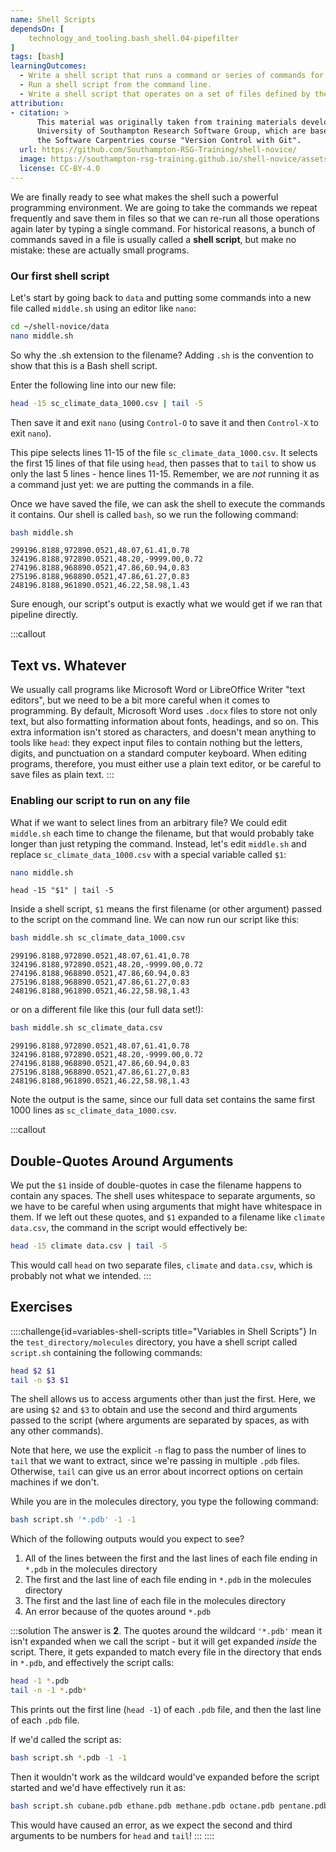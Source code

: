 ```yaml
---
name: Shell Scripts
dependsOn: [
    technology_and_tooling.bash_shell.04-pipefilter
]
tags: [bash]
learningOutcomes:
  - Write a shell script that runs a command or series of commands for a fixed set of files.
  - Run a shell script from the command line.
  - Write a shell script that operates on a set of files defined by the user on the command line.
attribution:
- citation: >
      This material was originally taken from training materials developed by the
      University of Southampton Research Software Group, which are based on
      the Software Carpentries course "Version Control with Git".
  url: https://github.com/Southampton-RSG-Training/shell-novice/
  image: https://southampton-rsg-training.github.io/shell-novice/assets/img/home-logo.png
  license: CC-BY-4.0
---
```


We are finally ready to see what makes the shell such a powerful programming environment.
We are going to take the commands we repeat frequently and save them in files
so that we can re-run all those operations again later by typing a single command.
For historical reasons,
a bunch of commands saved in a file is usually called a **shell script**,
but make no mistake:
these are actually small programs.

### Our first shell script

Let's start by going back to `data` and putting some commands into a new file called `middle.sh` using an editor like `nano`:

~~~bash
cd ~/shell-novice/data
nano middle.sh
~~~

So why the .sh extension to the filename? Adding `.sh` is the convention to show that this is a Bash shell script.

Enter the following line into our new file:

~~~bash
head -15 sc_climate_data_1000.csv | tail -5
~~~

Then save it and exit `nano` (using `Control-O` to save it and then `Control-X` to exit `nano`).

This pipe selects lines 11-15 of the file `sc_climate_data_1000.csv`. It selects the first 15
lines of that file using `head`, then passes that to `tail` to show us only the last 5 lines - hence lines 11-15.
Remember, we are *not* running it as a command just yet:
we are putting the commands in a file.

Once we have saved the file,
we can ask the shell to execute the commands it contains.
Our shell is called `bash`, so we run the following command:

~~~bash
bash middle.sh
~~~

~~~text
299196.8188,972890.0521,48.07,61.41,0.78
324196.8188,972890.0521,48.20,-9999.00,0.72
274196.8188,968890.0521,47.86,60.94,0.83
275196.8188,968890.0521,47.86,61.27,0.83
248196.8188,961890.0521,46.22,58.98,1.43
~~~

Sure enough,
our script's output is exactly what we would get if we ran that pipeline directly.

:::callout

## Text vs. Whatever

We usually call programs like Microsoft Word or LibreOffice Writer "text
editors", but we need to be a bit more careful when it comes to
programming. By default, Microsoft Word uses `.docx` files to store not
only text, but also formatting information about fonts, headings, and so
on. This extra information isn't stored as characters, and doesn't mean
anything to tools like `head`: they expect input files to contain
nothing but the letters, digits, and punctuation on a standard computer
keyboard. When editing programs, therefore, you must either use a plain
text editor, or be careful to save files as plain text.
:::

### Enabling our script to run on any file

What if we want to select lines from an arbitrary file?
We could edit `middle.sh` each time to change the filename,
but that would probably take longer than just retyping the command.
Instead,
let's edit `middle.sh` and replace `sc_climate_data_1000.csv` with a special variable called `$1`:

~~~bash
nano middle.sh
~~~

~~~text
head -15 "$1" | tail -5
~~~

Inside a shell script,
`$1` means the first filename (or other argument) passed to the script on the command line.
We can now run our script like this:

~~~bash
bash middle.sh sc_climate_data_1000.csv
~~~

~~~text
299196.8188,972890.0521,48.07,61.41,0.78
324196.8188,972890.0521,48.20,-9999.00,0.72
274196.8188,968890.0521,47.86,60.94,0.83
275196.8188,968890.0521,47.86,61.27,0.83
248196.8188,961890.0521,46.22,58.98,1.43
~~~

or on a different file like this (our full data set!):

~~~bash
bash middle.sh sc_climate_data.csv
~~~

~~~text
299196.8188,972890.0521,48.07,61.41,0.78
324196.8188,972890.0521,48.20,-9999.00,0.72
274196.8188,968890.0521,47.86,60.94,0.83
275196.8188,968890.0521,47.86,61.27,0.83
248196.8188,961890.0521,46.22,58.98,1.43
~~~

Note the output is the same, since our full data set contains the same first 1000 lines as `sc_climate_data_1000.csv`.

:::callout

## Double-Quotes Around Arguments

We put the `$1` inside of double-quotes in case the filename happens to contain any spaces.
The shell uses whitespace to separate arguments,
so we have to be careful when using arguments that might have whitespace in them.
If we left out these quotes, and `$1` expanded to a filename like
`climate data.csv`,
the command in the script would effectively be:

~~~bash
head -15 climate data.csv | tail -5
~~~

This would call `head` on two separate files, `climate` and `data.csv`,
which is probably not what we intended.
:::

## Exercises

::::challenge{id=variables-shell-scripts title="Variables in Shell Scripts"}
In the `test_directory/molecules` directory, you have a shell script called `script.sh` containing the
following commands:

~~~bash
head $2 $1
tail -n $3 $1
~~~

The shell allows us to access arguments other than just the first. Here, we are using `$2` and `$3`
to obtain and use the second and third arguments passed to the script (where arguments are separated by spaces, as with any other commands).

Note that here, we use the explicit `-n` flag to pass the number of lines to `tail` that we want to extract,
since we're passing in multiple `.pdb` files. Otherwise, `tail` can give us an error about incorrect options on
certain machines if we don't.

While you are in the molecules directory, you type the following command:

~~~bash
bash script.sh '*.pdb' -1 -1
~~~

Which of the following outputs would you expect to see?

1. All of the lines between the first and the last lines of each file ending in `*.pdb`
   in the molecules directory
2. The first and the last line of each file ending in `*.pdb` in the molecules directory
3. The first and the last line of each file in the molecules directory
4. An error because of the quotes around `*.pdb`

:::solution
The answer is **2**. The quotes around the wildcard `'*.pdb'` mean it isn't expanded when we call the script - but it will get expanded *inside* the script. There, it gets expanded to match every file in the directory that ends in `*.pdb`, and effectively the script calls:

~~~bash
head -1 *.pdb
tail -n -1 *.pdb*
~~~

This prints out the first line (`head -1`) of each `.pdb` file, and then the last line of each `.pdb` file.

If we'd called the script as:

~~~bash
bash script.sh *.pdb -1 -1
~~~

Then it wouldn't work as the wildcard would've expanded before the script started and we'd have effectively run it as:

~~~bash
bash script.sh cubane.pdb ethane.pdb methane.pdb octane.pdb pentane.pdb propane.pdb -1 -1
~~~

This would have caused an error, as we expect the second and third arguments to be numbers for `head` and `tail`!
:::
::::
